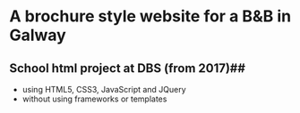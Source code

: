 # A brochure style website for a B&B in Galway #
## School html project at DBS (from 2017)##

* using HTML5, CSS3, JavaScript and JQuery 
* without using frameworks or templates
